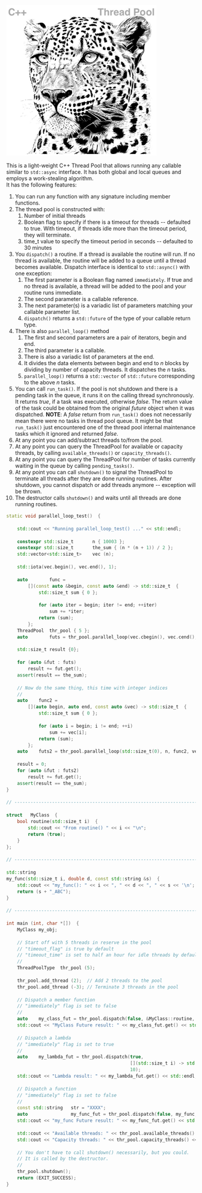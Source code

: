 <!--
Copyright (c) 2023-2028, Hossein Moein
All rights reserved.

Redistribution and use in source and binary forms, with or without
modification, are permitted provided that the following conditions are met:
* Redistributions of source code must retain the above copyright
notice, this list of conditions and the following disclaimer.
* Redistributions in binary form must reproduce the above copyright
notice, this list of conditions and the following disclaimer in the
documentation and/or other materials provided with the distribution.
* Neither the name of Hossein Moein and/or the ThreadPool nor the
names of its contributors may be used to endorse or promote products
derived from this software without specific prior written permission.

THIS SOFTWARE IS PROVIDED BY THE COPYRIGHT HOLDERS AND CONTRIBUTORS "AS IS" AND
ANY EXPRESS OR IMPLIED WARRANTIES, INCLUDING, BUT NOT LIMITED TO, THE IMPLIED
WARRANTIES OF MERCHANTABILITY AND FITNESS FOR A PARTICULAR PURPOSE ARE
DISCLAIMED. IN NO EVENT SHALL Hossein Moein BE LIABLE FOR ANY
DIRECT, INDIRECT, INCIDENTAL, SPECIAL, EXEMPLARY, OR CONSEQUENTIAL DAMAGES
(INCLUDING, BUT NOT LIMITED TO, PROCUREMENT OF SUBSTITUTE GOODS OR SERVICES;
LOSS OF USE, DATA, OR PROFITS; OR BUSINESS INTERRUPTION) HOWEVER CAUSED AND
ON ANY THEORY OF LIABILITY, WHETHER IN CONTRACT, STRICT LIABILITY, OR TORT
(INCLUDING NEGLIGENCE OR OTHERWISE) ARISING IN ANY WAY OUT OF THE USE OF THIS
SOFTWARE, EVEN IF ADVISED OF THE POSSIBILITY OF SUCH DAMAGE.
-->
<img src="docs/Leopard.jpg" alt="ThreadPool Leopard" width="400" longdesc="https://htmlpreview.github.io/?https://github.com/hosseinmoein/ThreadPool/blob/master/README.md"/>

This is a light-weight C++ Thread Pool that allows running any callable similar to `std::async` interface. It has both global and local queues and employs a work-stealing algorithm.<BR>
It has the following features:<BR>
1. You can run any function with any signature including member functions.
2. The thread pool is constructed with:
   1. Number of initial threads
   2. Boolean flag to specify if there is a timeout for threads -- defaulted to true. With timeout, if threads idle more than the timeout period, they will terminate.
   3. time_t value to specify the timeout period in seconds -- defaulted to 30 minutes
3. You `dispatch()` a routine. If a thread is available the routine will run. If no thread is available, the routine will be added to a queue until a thread becomes available. Dispatch interface is identical to `std::async()` with one exception:
   1. The first parameter is a Boolean flag named `immediately`. If true and no thread is available, a thread will be added to the pool and your routine runs immediate.
   2. The second parameter is a callable reference.
   3. The next parameter(s) is a variadic list of parameters matching your callable parameter list.
   4. `dispatch()` returns a `std::future` of the type of your callable return type.
4. There is also `parallel_loop()` method
   1. The first and second parameters are a pair of iterators, begin and end.
   2. The third parameter is a callable.
   3. There is also a variadic list of parameters at the end.
   4. It divides the data elements between begin and end to _n_ blocks by dividing by number of capacity threads. It dispatches the _n_ tasks.
   5. `parallel_loop()` returns a `std::vector` of `std::future` corresponding to the above _n_ tasks.
5. You can call `run_task()`. If the pool is not shutdown and there is a pending task in the queue, it runs it on the calling thread synchronously. It returns _true_, if a task was executed, otherwise _false_. The return value of the task could be obtained from the original _future_ object when it was dispatched. **NOTE**: A _false_ return from `run_task()` does not necessarily mean there were no tasks in thread pool queue. It might be that `run_task()` just encountered one of the thread pool internal maintenance tasks which it ignored and returned _false_.
6. At any point you can add/subtract threads to/from the pool.
7. At any point you can query the ThreadPool for available or capacity threads, by calling `available_threads()` or `capacity_threads()`.
8. At any point you can query the ThreadPool for number of tasks currently waiting in the queue by calling `pending_tasks()`.
9. At any point you can call `shutdown()` to signal the ThreadPool to terminate all threads after they are done running routines. After shutdown, you cannot dispatch or add threads anymore -- exception will be thrown.
10. The destructor calls `shutdown()` and waits until all threads are done running routines.

```cpp
static void parallel_loop_test()  {

    std::cout << "Running parallel_loop_test() ..." << std::endl;

    constexpr std::size_t       n { 10003 };
    constexpr std::size_t       the_sum { (n * (n + 1)) / 2 };
    std::vector<std::size_t>    vec (n);

    std::iota(vec.begin(), vec.end(), 1);

    auto        func =
        [](const auto &begin, const auto &end) -> std::size_t  {
            std::size_t sum { 0 };

            for (auto iter = begin; iter != end; ++iter)
                sum += *iter;
            return (sum);
        };
    ThreadPool  thr_pool { 5 };
    auto        futs = thr_pool.parallel_loop(vec.cbegin(), vec.cend(), func);

    std::size_t result {0};

    for (auto &fut : futs)
        result += fut.get();
    assert(result == the_sum);

    // Now do the same thing, this time with integer indices
    //
    auto    func2 =
        [](auto begin, auto end, const auto &vec) -> std::size_t  {
            std::size_t sum { 0 };

            for (auto i = begin; i != end; ++i)
                sum += vec[i];
            return (sum);
        };
    auto    futs2 = thr_pool.parallel_loop(std::size_t(0), n, func2, vec);

    result = 0;
    for (auto &fut : futs2)
        result += fut.get();
    assert(result == the_sum);
}

// ----------------------------------------------------------------------------

struct   MyClass  {
    bool routine(std::size_t i)  {
        std::cout << "From routine() " << i << "\n";
        return (true);
    }
};

// ----------------------------------------------------------------------------

std::string
my_func(std::size_t i, double d, const std::string &s)  {
    std::cout << "my_func(): " << i << ", " << d << ", " << s << '\n';
    return (s + "_ABC");
}

// ----------------------------------------------------------------------------

int main (int, char *[])  {
    MyClass my_obj;

    // Start off with 5 threads in reserve in the pool
    // "timeout_flag" is true by default
    // "timeout_time" is set to half an hour for idle threads by default
    //
    ThreadPoolType  thr_pool (5);

    thr_pool.add_thread (2);  // Add 2 threads to the pool
    thr_pool.add_thread (-3); // Terminate 3 threads in the pool

    // Dispatch a member function
    // "immediately" flag is set to false
    //
    auto    my_class_fut = thr_pool.dispatch(false, &MyClass::routine, &my_obj, 5555);
    std::cout << "MyClass Future result: " << my_class_fut.get() << std::endl;

    // Dispatch a lambda
    // "immediately" flag is set to true
    //
    auto    my_lambda_fut = thr_pool.dispatch(true,
                                              [](std::size_t i) -> std::size_t { return (i * i); },
                                              10);
    std::cout << "Lambda result: " << my_lambda_fut.get() << std::endl;

    // Dispatch a function
    // "immediately" flag is set to false
    //
    const std::string   str = "XXXX";
    auto                my_func_fut = thr_pool.dispatch(false, my_func, 5555, 0.555, std::cref(str));
    std::cout << "my_func Future result: " << my_func_fut.get() << std::endl;

    std::cout << "Available threads: " << thr_pool.available_threads() << std::endl;
    std::cout << "Capacity threads: " << thr_pool.capacity_threads() << std::endl;

    // You don't have to call shutdown() necessarily, but you could.
    // It is called by the destructor.
    //
    thr_pool.shutdown();
    return (EXIT_SUCCESS);
}
```
